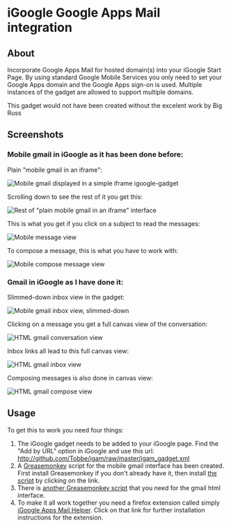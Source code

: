 iGoogle Google Apps Mail integration
====================================

About
-----

Incorporate Google Apps Mail for hosted domain(s) into your iGoogle Start
Page. By using standard Google Mobile Services you only need to set your
Google Apps domain and the Google Apps sign-on is used. Multiple instances of
the gadget are allowed to support multiple domains.

This gadget would not have been created without the excelent work by Big Russ

Screenshots
-----------

### Mobile gmail in iGoogle as it has been done before: ###

Plain "mobile gmail in an iframe":

![Mobile gmail displayed in a simple iframe igoogle-gadget](http://github.com/Tobbe/igam/raw/master/readme_images/no_igam_gadget.png)


Scrolling down to see the rest of it you get this:

![Rest of "plain mobile gmail in an iframe" interface](http://github.com/Tobbe/igam/raw/master/readme_images/no_igam_gadget2.png)


This is what you get if you click on a subject to read the messages:

![Mobile message view](http://github.com/Tobbe/igam/raw/master/readme_images/no_igam_message.png)


To compose a message, this is what you have to work with:

![Mobile compose message view](http://github.com/Tobbe/igam/raw/master/readme_images/no_igam_compose.png)


### Gmail in iGoogle as I have done it: ###

Slimmed-down inbox view in the gadget:

![Mobile gmail inbox view, slimmed-down][igam_gadget]


Clicking on a message you get a full canvas view of the conversation:

![HTML gmail conversation view][igam_message]


Inbox links all lead to this full canvas view:

![HTML gmail inbox view][igam_inbox]


Composing messages is also done in canvas view:

![HTML gmail compose view][igam_compose]


Usage
-----

To get this to work you need four things:

1.  The iGoogle gadget needs to be added to your iGoogle page. Find the "Add by
    URL" option in iGoogle and use this url:
    http://github.com/Tobbe/igam/raw/master/igam_gadget.xml 
2.  A [Greasemonkey](http://www.greasespot.net/) script for the mobile gmail
    interface has been created. First install Greasemonkey if you don't
    already have it, then install [the script][gm_mobile] by clicking on the link.
3.  There is [another Greasemonkey script][gm_html] that you need for the gmail html interface.
4.  To make it all work together you need a firefox extension called simply 
    [iGoogle Apps Mail Helper][igamh]. Click on that link for further 
    installation instructions for the extension.

[igam_gadget]: http://github.com/Tobbe/igam/raw/master/readme_images/igam_gadget.png "Greasemonkied gadget"
[igam_message]: http://github.com/Tobbe/igam/raw/master/readme_images/igam_message.png "Greasemonkied html conversation view"
[igam_inbox]: http://github.com/Tobbe/igam/raw/master/readme_images/igam_inbox.png "Greasemonkied html inbox view"
[igam_compose]: http://github.com/Tobbe/igam/raw/master/readme_images/igam_compose.png "Greasemonkied html compose view"

[gm_mobile]: http://github.com/Tobbe/igam/raw/master/igoogle_google_apps_mobile/igoogle_google_apps_mobile.user.js
[gm_html]: http://github.com/Tobbe/igam/raw/master/igoogle_google_apps_html/igoogle_google_apps_html.user.js
[igamh]: http://github.com/Tobbe/igam/tree/master/igamh/
